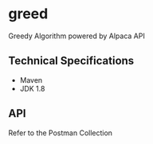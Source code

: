 # greed 

Greedy Algorithm powered by Alpaca API 

## Technical Specifications

- Maven 
- JDK 1.8 

## API

Refer to the Postman Collection


 